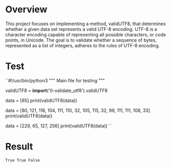 # Overview
This project focuses on implementing a method, validUTF8, that determines whether a given data set represents a valid UTF-8 encoding. UTF-8 is a character encoding capable of representing all possible characters, or code points, in Unicode. The goal is to validate whether a sequence of bytes, represented as a list of integers, adheres to the rules of UTF-8 encoding.

# Test

``#!/usr/bin/python3
"""
Main file for testing
"""

validUTF8 = __import__('0-validate_utf8').validUTF8

data = [65]
print(validUTF8(data))

data = [80, 121, 116, 104, 111, 110, 32, 105, 115, 32, 99, 111, 111, 108, 33]
print(validUTF8(data))

data = [229, 65, 127, 256]
print(validUTF8(data))
``

# Result
``
True
True
False
``

